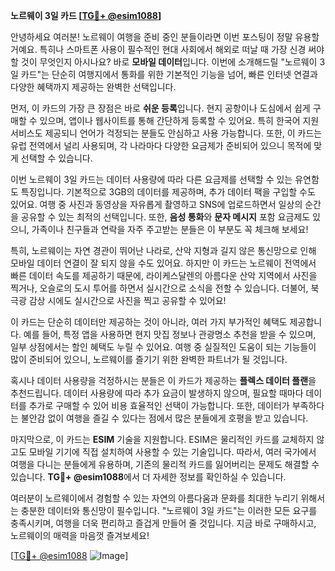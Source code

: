 **노르웨이 3일 카드 [[TG💪+ @esim1088](https://t.me/s/esim1088)]**

안녕하세요 여러분! 노르웨이 여행을 준비 중인 분들이라면 이번 포스팅이 정말 유용할 거예요. 특히나 스마트폰 사용이 필수적인 현대 사회에서 해외로 떠날 때 가장 신경 써야 할 것이 무엇인지 아시나요? 바로 **모바일 데이터**입니다. 이번에 소개해드릴 "노르웨이 3일 카드"는 단순히 여행지에서 통화를 위한 기본적인 기능을 넘어, 빠른 인터넷 연결과 다양한 혜택까지 제공하는 완벽한 선택입니다.

먼저, 이 카드의 가장 큰 장점은 바로 **쉬운 등록**입니다. 현지 공항이나 도심에서 쉽게 구매할 수 있으며, 앱이나 웹사이트를 통해 간단하게 등록할 수 있어요. 특히 한국어 지원 서비스도 제공되니 언어가 걱정되는 분들도 안심하고 사용 가능합니다. 또한, 이 카드는 유럽 전역에서 널리 사용되며, 각 나라마다 다양한 요금제가 준비되어 있으니 목적에 맞게 선택할 수 있습니다.

이번 노르웨이 3일 카드는 데이터 사용량에 따라 다른 요금제를 선택할 수 있는 유연함도 특징입니다. 기본적으로 3GB의 데이터를 제공하며, 추가 데이터 팩을 구입할 수도 있어요. 여행 중 사진과 동영상을 자유롭게 촬영하고 SNS에 업로드하면서 일상의 순간을 공유할 수 있는 최적의 선택입니다. 또한, **음성 통화**와 **문자 메시지** 포함 요금제도 있으니, 가족이나 친구들과 연락을 자주 주고받는 분들은 이 부분도 꼭 체크해 보세요!

특히, 노르웨이는 자연 경관이 뛰어난 나라로, 산악 지형과 길지 않은 통신망으로 인해 모바일 데이터 연결이 잘 되지 않을 수도 있어요. 하지만 이 카드는 노르웨이 전역에서 빠른 데이터 속도를 제공하기 때문에, 라이케스달렌의 아름다운 산악 지역에서 사진을 찍거나, 오슬로의 도시 투어를 하면서 실시간으로 소식을 전할 수 있습니다. 더불어, 북극광 감상 시에도 실시간으로 사진을 찍고 공유할 수 있어요!

이 카드는 단순히 데이터만 제공하는 것이 아니라, 여러 가지 부가적인 혜택도 제공합니다. 예를 들어, 특정 앱을 사용하면 현지 맛집 정보나 관광명소 추천을 받을 수 있으며, 일부 상점에서는 할인 혜택도 누릴 수 있어요. 여행 중 실질적인 도움이 되는 기능들이 많이 준비되어 있으니, 노르웨이를 즐기기 위한 완벽한 파트너가 될 것입니다.

혹시나 데이터 사용량을 걱정하시는 분들은 이 카드가 제공하는 **플렉스 데이터 플랜**을 추천드립니다. 데이터 사용량에 따라 추가 요금이 발생하지 않으며, 필요할 때마다 데이터를 추가로 구매할 수 있어 비용 효율적인 선택이 가능합니다. 또한, 데이터가 부족하다는 불안감 없이 여행을 즐길 수 있다는 점에서 많은 분들에게 호평을 받고 있습니다.

마지막으로, 이 카드는 **ESIM** 기술을 지원합니다. ESIM은 물리적인 카드를 교체하지 않고도 모바일 기기에 직접 설치하여 사용할 수 있는 기술입니다. 따라서, 여러 국가에서 여행을 다니는 분들에게 유용하며, 기존의 물리적 카드를 잃어버리는 문제도 해결할 수 있습니다. **TG💪+ @esim1088**에서 더 자세한 정보를 확인하실 수 있습니다.

여러분이 노르웨이에서 경험할 수 있는 자연의 아름다움과 문화를 최대한 누리기 위해서는 충분한 데이터와 통신망이 필수입니다. "노르웨이 3일 카드"는 이러한 모든 요구를 충족시키며, 여행을 더욱 편리하고 즐겁게 만들어 줄 것입니다. 지금 바로 구매하시고, 노르웨이의 매력을 마음껏 즐겨보세요!

[[TG💪+ @esim1088](https://t.me/s/esim1088) ![Image](https://i.postimg.cc/Y0z9fWf4/image.png)]